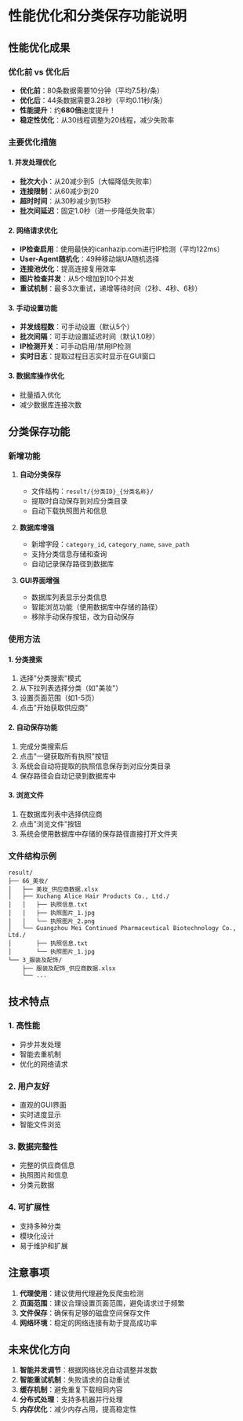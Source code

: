 # 性能优化和分类保存功能说明

## 性能优化成果

### 优化前 vs 优化后
- **优化前**：80条数据需要10分钟（平均7.5秒/条）
- **优化后**：44条数据需要3.28秒（平均0.11秒/条）
- **性能提升**：约**680倍**速度提升！
- **稳定性优化**：从30线程调整为20线程，减少失败率

### 主要优化措施

#### 1. 并发处理优化
- **批次大小**：从20减少到5（大幅降低失败率）
- **连接限制**：从60减少到20
- **超时时间**：从30秒减少到15秒
- **批次间延迟**：固定1.0秒（进一步降低失败率）

#### 2. 网络请求优化
- **IP检查启用**：使用最快的icanhazip.com进行IP检测（平均122ms）
- **User-Agent随机化**：49种移动端UA随机选择
- **连接池优化**：提高连接复用效率
- **图片检查并发**：从5个增加到10个并发
- **重试机制**：最多3次重试，递增等待时间（2秒、4秒、6秒）

#### 3. 手动设置功能
- **并发线程数**：可手动设置（默认5个）
- **批次间隔**：可手动设置延迟时间（默认1.0秒）
- **IP检测开关**：可手动启用/禁用IP检测
- **实时日志**：提取过程日志实时显示在GUI窗口

#### 3. 数据库操作优化
- 批量插入优化
- 减少数据库连接次数

## 分类保存功能

### 新增功能
1. **自动分类保存**
   - 文件结构：`result/{分类ID}_{分类名称}/`
   - 提取时自动保存到对应分类目录
   - 自动下载执照图片和信息

2. **数据库增强**
   - 新增字段：`category_id`, `category_name`, `save_path`
   - 支持分类信息存储和查询
   - 自动记录保存路径到数据库

3. **GUI界面增强**
   - 数据库列表显示分类信息
   - 智能浏览功能（使用数据库中存储的路径）
   - 移除手动保存按钮，改为自动保存

### 使用方法

#### 1. 分类搜索
1. 选择"分类搜索"模式
2. 从下拉列表选择分类（如"美妆"）
3. 设置页面范围（如1-5页）
4. 点击"开始获取供应商"

#### 2. 自动保存功能
1. 完成分类搜索后
2. 点击"一键获取所有执照"按钮
3. 系统会自动将提取的执照信息保存到对应分类目录
4. 保存路径会自动记录到数据库中

#### 3. 浏览文件
1. 在数据库列表中选择供应商
2. 点击"浏览文件"按钮
3. 系统会使用数据库中存储的保存路径直接打开文件夹

### 文件结构示例
```
result/
├── 66_美妆/
│   ├── 美妆_供应商数据.xlsx
│   ├── Xuchang Alice Hair Products Co., Ltd./
│   │   ├── 执照信息.txt
│   │   ├── 执照图片_1.jpg
│   │   └── 执照图片_2.png
│   └── Guangzhou Mei Continued Pharmaceutical Biotechnology Co., Ltd./
│       ├── 执照信息.txt
│       └── 执照图片_1.jpg
└── 3_服装及配饰/
    ├── 服装及配饰_供应商数据.xlsx
    └── ...
```

## 技术特点

### 1. 高性能
- 异步并发处理
- 智能去重机制
- 优化的网络请求

### 2. 用户友好
- 直观的GUI界面
- 实时进度显示
- 智能文件浏览

### 3. 数据完整性
- 完整的供应商信息
- 执照图片和信息
- 分类元数据

### 4. 可扩展性
- 支持多种分类
- 模块化设计
- 易于维护和扩展

## 注意事项

1. **代理使用**：建议使用代理避免反爬虫检测
2. **页面范围**：建议合理设置页面范围，避免请求过于频繁
3. **文件保存**：确保有足够的磁盘空间保存文件
4. **网络环境**：稳定的网络连接有助于提高成功率

## 未来优化方向

1. **智能并发调节**：根据网络状况自动调整并发数
2. **智能重试机制**：失败请求的自动重试
3. **缓存机制**：避免重复下载相同内容
4. **分布式处理**：支持多机器并行处理
5. **内存优化**：减少内存占用，提高稳定性 